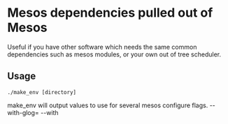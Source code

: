 # Mesos dependencies pulled out of Mesos

Useful if you have other software which needs the same common dependencies such
as mesos modules, or your own out of tree scheduler.

## Usage

```
./make_env [directory]
```

make_env will output values to use for several mesos configure flags.
 --with-glog=
 --with